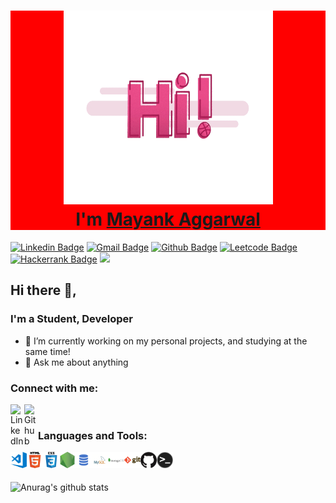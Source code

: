 <h1 align="center" style="background:red"> 
  <img src="https://github.com/mayank-aggrwal/mayank-aggrwal/blob/main/hi.gif" alt="hello-gif" height=310px width=335px style="max-width=40px"> 
  <br>
  I'm <a href="https://www.linkedin.com/in/mayank-agg/">Mayank Aggarwal</a>
</h1>

[![Linkedin Badge](https://img.shields.io/badge/mayankaggarwal-30302f?style=flat&logo=linkedin)](https://www.linkedin.com/in/mayank-agg/)
[![Gmail Badge](https://img.shields.io/badge/aggarwal.mayank49@gmail.com-30302f?style=flat&logo=Gmail&logoColor=white)](mailto:aggarwal.mayank49@gmail.com)
[![Github Badge](https://img.shields.io/badge/mayankaggrwal-30302f?style=flat&logo=github)](https://github.com/mayank-aggrwal/)
[![Leetcode Badge](https://img.shields.io/badge/mayank_aggarwal-30302f?style=flat&logo=leetcode&logoColor=white)](https://leetcode.com/ronann/)
[![Hackerrank Badge](https://img.shields.io/badge/@mayankag181-30302f?style=flat&logo=hackerrank&logoColor=white)](https://www.hackerrank.com/mayankag181)
![](https://komarev.com/ghpvc/?username=mayank-aggrwal&style=flat)


## Hi there 👋,

### I'm a Student, Developer

- 🔭 I’m currently working on my personal projects, and studying at the same time!
- 💬 Ask me about anything

### Connect with me:

<!-- [<img align="left" alt="aljagne.com" width="22px" src="https://raw.githubusercontent.com/iconic/open-iconic/master/svg/globe.svg" />][website] -->
[<img align="left" alt="LinkedIn" width="22px" src="https://cdn.jsdelivr.net/npm/simple-icons@v3/icons/linkedin.svg" />][linkedin]
[<img align="left" alt="Github" width="22px" src="https://cdn.jsdelivr.net/npm/simple-icons@3.12.0/icons/github.svg" />][github]

<br />


### Languages and Tools:

<img align="left" alt="Visual Studio Code" width="26px" src="https://raw.githubusercontent.com/github/explore/80688e429a7d4ef2fca1e82350fe8e3517d3494d/topics/visual-studio-code/visual-studio-code.png" />
<img align="left" alt="HTML5" width="26px" src="https://raw.githubusercontent.com/github/explore/80688e429a7d4ef2fca1e82350fe8e3517d3494d/topics/html/html.png" />
<img align="left" alt="CSS3" width="26px" src="https://raw.githubusercontent.com/github/explore/80688e429a7d4ef2fca1e82350fe8e3517d3494d/topics/css/css.png" />
<img align="left" alt="Node.js" width="26px" src="https://raw.githubusercontent.com/github/explore/80688e429a7d4ef2fca1e82350fe8e3517d3494d/topics/nodejs/nodejs.png" />
<img align="left" alt="SQL" width="26px" src="https://raw.githubusercontent.com/github/explore/80688e429a7d4ef2fca1e82350fe8e3517d3494d/topics/sql/sql.png" />
<img align="left" alt="MySQL" width="26px" src="https://raw.githubusercontent.com/github/explore/80688e429a7d4ef2fca1e82350fe8e3517d3494d/topics/mysql/mysql.png" />
<img align="left" alt="MongoDB" width="26px" src="https://raw.githubusercontent.com/github/explore/80688e429a7d4ef2fca1e82350fe8e3517d3494d/topics/mongodb/mongodb.png" />
<img align="left" alt="Git" width="26px" src="https://raw.githubusercontent.com/github/explore/80688e429a7d4ef2fca1e82350fe8e3517d3494d/topics/git/git.png" />
<img align="left" alt="GitHub" width="26px" src="https://raw.githubusercontent.com/github/explore/78df643247d429f6cc873026c0622819ad797942/topics/github/github.png" />
<img align="left" alt="HTML5" width="26px" src="https://raw.githubusercontent.com/github/explore/80688e429a7d4ef2fca1e82350fe8e3517d3494d/topics/terminal/terminal.png" />

<br />
<br />

![Anurag's github stats](https://github-readme-stats.vercel.app/api?username=mayank-aggrwal&show_icons=true&hide_border=true)


[linkedin]: https://www.linkedin.com/in/mayank-agg/
[github]: https://github.com/mayank-aggrwal
<!--
**mayank-aggrwal/mayank-aggrwal** is a ✨ _special_ ✨ repository because its `README.md` (this file) appears on your GitHub profile.

Here are some ideas to get you started:

- 🔭 I’m currently working on ...
- 🌱 I’m currently learning ...
- 👯 I’m looking to collaborate on ...
- 🤔 I’m looking for help with ..
- 💬 Ask me about ...
- 📫 How to reach me: ...
- 😄 Pronouns: ...
- ⚡ Fun fact: ...
-->
